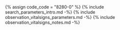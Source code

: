 {% assign code_code = "8280-0" %}
{% include search_parameters_intro.md -%}
{% include observation_vitalsigns_parameters.md -%}
{% include observation_vitalsigns_notes.md -%}